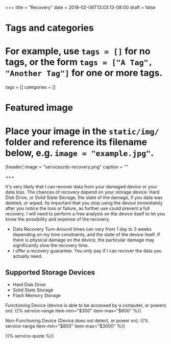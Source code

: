 +++
title = "Recovery"
date = 2018-02-06T13:03:13-08:00
draft = false

# Tags and categories
# For example, use `tags = []` for no tags, or the form `tags = ["A Tag", "Another Tag"]` for one or more tags.
tags = []
categories = []

# Featured image
# Place your image in the `static/img/` folder and reference its filename below, e.g. `image = "example.jpg"`.
[header]
image = "services/ds-recovery.png"
caption = ""

+++

It's very likely that I can recover data from your damaged device or your data loss. The chances of recovery depend on your storage device: Hard Disk Drive, or Solid State Storage, the state of the damage, if you data was deleted, or wiped.  Its important that you stop using the device immediately after you notice the loss or failure, as further use could prevent a full recovery. I will need to perform a free analysis on the device itself to let you know the possibility and expense of the recovery.

- Data Recovery Turn-Around times can vary from 1 day to 3 weeks depending on my time constraints, and the state of the device itself. If there is physical damage on the device, the particular damage may significantly slow the recovery time.
- I offer a recovery guarantee. You only pay if I can recover the data you actually need.



## Supported Storage Devices

- Hard Disk Drive
- Solid State Storage
- Flash Memory Storage

Functioning Device (device is able to be accessed by a computer, or powers on):
{{% service-range item-min="$300" item-max="$600" %}}

Non-Functioning Device (Device does not detect, or power on):
{{% service-range item-min="$800" item-max="$3000" %}}

{{% service-quote %}}
